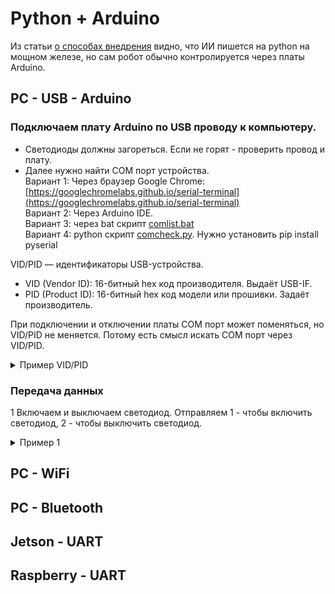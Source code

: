 # Python + Arduino
Из статьи [о способах внедрения](/docs/hardware.md) видно, что ИИ пишется на python на мощном железе, но сам робот обычно контролируется через платы Arduino.  


## PC - USB - Arduino
### Подключаем плату Arduino по USB проводу к компьютеру. 
- Светодиоды должны загореться. Если не горят - проверить провод и плату.
- Далее нужно найти COM порт устройства.   
Вариант 1: Через браузер Google Chrome: [https://googlechromelabs.github.io/serial-terminal](https://googlechromelabs.github.io/serial-terminal)   
Вариант 2: Через Arduino IDE.   
Вариант 3: через bat скрипт [comlist.bat](/docs/files/comlist.bat)   
Вариант 4: python скрипт [comcheck.py](/docs/files/comcheck.py). Нужно установить pip install pyserial  

VID/PID — идентификаторы USB-устройства.  
- VID (Vendor ID): 16-битный hex код производителя. Выдаёт USB-IF.
- PID (Product ID): 16-битный hex код модели или прошивки. Задаёт производитель.

При подключении и отключении платы COM порт может поменяться, но VID/PID не меняется. Потому есть смысл искать COM порт через VID/PID.  

<details>
<summary>Пример VID/PID</summary> 

```

from serial.tools import list_ports

def com_ports_by_vid_pid(vid, pid, serial_substr=None):

    if isinstance(vid, str):
        vid = int(vid, 16)
    if isinstance(pid, str):
        pid = int(pid, 16)

    out = []
    for p in list_ports.comports():
        if p.vid == vid and p.pid == pid:
            if serial_substr and (not p.serial_number or serial_substr not in p.serial_number):
                continue
            out.append(p.device)
    return out


ports = com_ports_by_vid_pid("2341", "0043")
print(ports[0] if ports else "not found")

```

</details>

### Передача данных
1 Включаем и выключаем светодиод. Отправляем 1 - чтобы включить светодиод, 2 - чтобы выключить светодиод.  

<details>
<summary>Пример 1</summary> 

Arduino
```

void setup() {
  Serial.begin(9600);
  pinMode(LED_BUILTIN, OUTPUT);
}

void loop() {
  while (Serial.available() > 0) {
    char c = Serial.read();
    if (c == '1') digitalWrite(LED_BUILTIN, HIGH);   // ON
    else if (c == '2') digitalWrite(LED_BUILTIN, LOW); // OFF
  }
}

```

Python
```

import serial, time

PORT = "COM11"
BAUD = 9600

with serial.Serial(PORT, BAUD, timeout=0) as ser:
    time.sleep(2)
    print("Type. Enter sends. Ctrl+C exits.")
    try:
        while True:
            s = input()
            ser.write(s.encode("utf-8"))
    except KeyboardInterrupt:
        pass

```

</details>

## PC - WiFi

## PC - Bluetooth

## Jetson - UART

## Raspberry - UART

